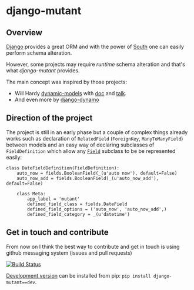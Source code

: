 # django-mutant

## Overview

[Django](https://www.djangoproject.com/) provides a great ORM and with the power of [South](http://south.aeracode.org/) one can easily perform schema alteration.

However, some projects may require _runtime_ schema alteration and that's what _django-mutant_ provides.

The main concept was inspired by those projects:

- Will Hardy [dynamic-models](https://github.com/willhardy/dynamic-models) with [doc](http://dynamic-models.readthedocs.org/en/latest/index.html) and [talk](http://2011.djangocon.eu/talks/22/#talkvideo).
- And even more by [django-dynamo](http://pypi.python.org/pypi/django-dynamo)

## Direction of the project

The project is still in an early phase but a couple of complex things already works such as declaration of `RelatedField` (`ForeignKey`, `ManyToManyField`) between models and an easy way of declaring subclasses of `FieldDefinition` which allow any [`Field`](https://docs.djangoproject.com/en/dev/howto/custom-model-fields/) subclass to be be represented easily:

    class DateFieldDefinition(FieldDefinition):
        auto_now = fields.BooleanField(_(u'auto now'), default=False)
        auto_now_add = fields.BooleanField(_(u'auto_now_add'), default=False)
        
        class Meta:
            app_label = 'mutant'
            defined_field_class = fields.DateField
            defined_field_options = ('auto_now', 'auto_now_add',)
            defined_field_category = _(u'datetime')

## Get in touch and contribute

From now on I think the best way to contribute and get in touch is using github messaging system (issues and pull requests)

[![Build Status](https://secure.travis-ci.org/charettes/django-mutant.png)](http://travis-ci.org/charettes/django-mutant)

[Development version](https://github.com/charettes/django-mutant/tarball/master#egg=django-mutant-dev) can be installed from pip: `pip install django-mutant==dev`.
